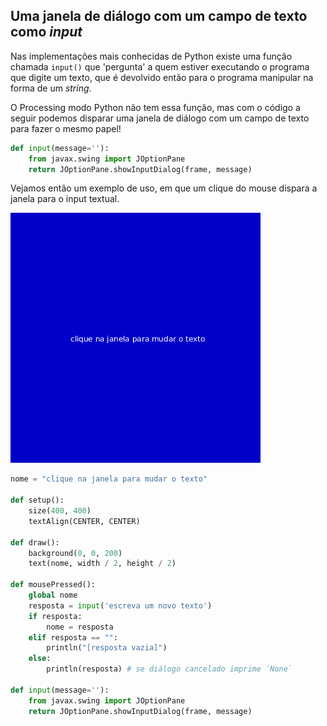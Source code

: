 ## Uma janela de diálogo com um campo de texto como *input*

Nas implementações mais conhecidas de Python existe uma função chamada `input()` que 'pergunta' a quem estiver executando o programa que digite um texto, que é devolvido então para o programa manipular na forma de um *string*.

O Processing modo Python não tem essa função, mas com o código a seguir podemos disparar uma janela de diálogo com um campo de texto para fazer o mesmo papel!

```python
def input(message=''):
    from javax.swing import JOptionPane
    return JOptionPane.showInputDialog(frame, message)
```

Vejamos então um exemplo de uso, em que um clique do mouse dispara a janela para o input textual.

![](assets/input_janela.gif)

```python
nome = "clique na janela para mudar o texto"

def setup():
    size(400, 400)
    textAlign(CENTER, CENTER)
    
def draw():
    background(0, 0, 200)
    text(nome, width / 2, height / 2)
    
def mousePressed():
    global nome
    resposta = input('escreva um novo texto')
    if resposta:
        nome = resposta
    elif resposta == "":
        println("[resposta vazia]")
    else:
        println(resposta) # se diálogo cancelado imprime `None`

def input(message=''):
    from javax.swing import JOptionPane
    return JOptionPane.showInputDialog(frame, message)

```

